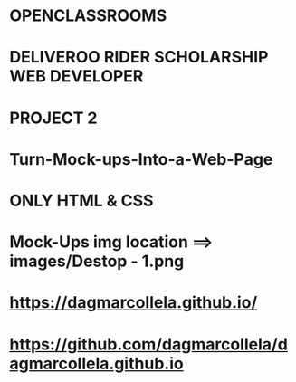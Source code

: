 # OPENCLASSROOMS
# DELIVEROO RIDER SCHOLARSHIP WEB DEVELOPER
# PROJECT 2
# Turn-Mock-ups-Into-a-Web-Page
# ONLY HTML & CSS
# Mock-Ups img location ==> images/Destop - 1.png
# https://dagmarcollela.github.io/
# https://github.com/dagmarcollela/dagmarcollela.github.io

 
